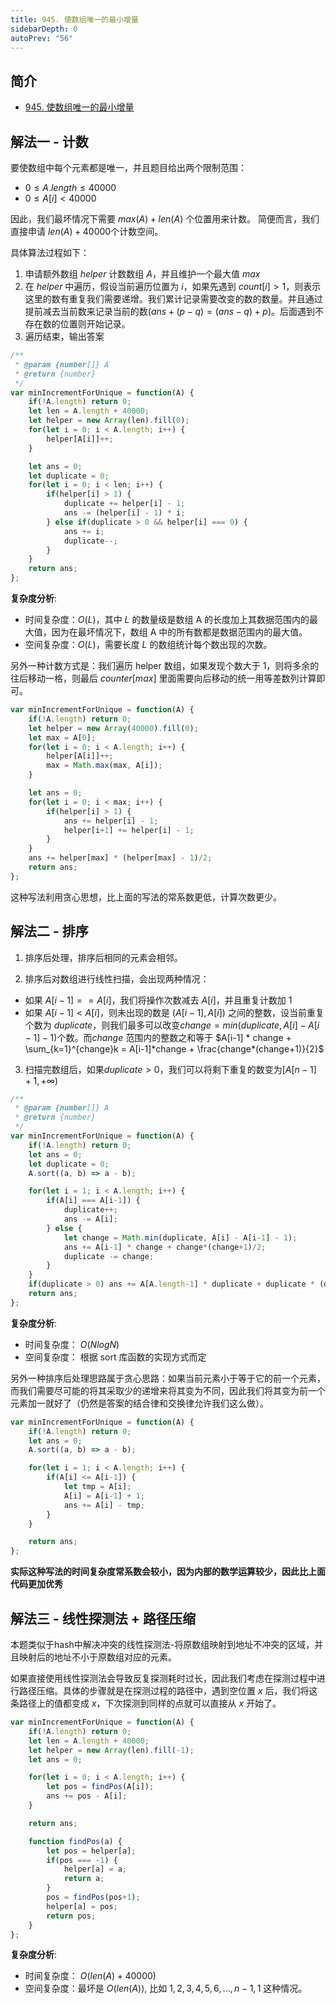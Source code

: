 ```yaml
---
title: 945. 使数组唯一的最小增量
sidebarDepth: 0
autoPrev: "56"
--- 
```

## 简介
- [945. 使数组唯一的最小增量](https://leetcode-cn.com/problems/minimum-increment-to-make-array-unique/)

## 解法一 - 计数
要使数组中每个元素都是唯一，并且题目给出两个限制范围：
- $0 \leq A.length \leq 40000$
- $0 \leq A[i] < 40000$

因此，我们最坏情况下需要 $max(A) + len(A)$ 个位置用来计数。
简便而言，我们直接申请 $len(A) + 40000$个计数空间。

具体算法过程如下：
1. 申请额外数组 $helper$ 计数数组 $A$，并且维护一个最大值 $max$
2. 在 $helper$ 中遍历，假设当前遍历位置为 $i$，如果先遇到 $count[i] > 1$，则表示这里的数有重复我们需要递增。我们累计记录需要改变的数的数量。并且通过提前减去当前数来记录当前的数($ans + (p - q) = (ans - q) + p$)。后面遇到不存在数的位置则开始记录。
3. 遍历结束，输出答案

```javascript
/**
 * @param {number[]} A
 * @return {number}
 */
var minIncrementForUnique = function(A) {
    if(!A.length) return 0;
    let len = A.length + 40000;
    let helper = new Array(len).fill(0);
    for(let i = 0; i < A.length; i++) {
        helper[A[i]]++;
    }

    let ans = 0;
    let duplicate = 0;
    for(let i = 0; i < len; i++) {
        if(helper[i] > 1) {
            duplicate += helper[i] - 1;
            ans -= (helper[i] - 1) * i;
        } else if(duplicate > 0 && helper[i] === 0) {
            ans += i;
            duplicate--;
        }
    }
    return ans;
};
```
**复杂度分析**:
- 时间复杂度：$O(L)$，其中 $L$ 的数量级是数组 A 的长度加上其数据范围内的最大值，因为在最坏情况下，数组 A 中的所有数都是数据范围内的最大值。
- 空间复杂度：$O(L)$，需要长度 $L$ 的数组统计每个数出现的次数。

另外一种计数方式是：我们遍历 helper 数组，如果发现个数大于 1，则将多余的往后移动一格，则最后 $counter[max]$ 里面需要向后移动的统一用等差数列计算即可。

```javascript
var minIncrementForUnique = function(A) {
    if(!A.length) return 0;
    let helper = new Array(40000).fill(0);
    let max = A[0];
    for(let i = 0; i < A.length; i++) {
        helper[A[i]]++;
        max = Math.max(max, A[i]);
    }

    let ans = 0;
    for(let i = 0; i < max; i++) {
        if(helper[i] > 1) {
            ans += helper[i] - 1;
            helper[i+1] += helper[i] - 1;
        }
    }
    ans += helper[max] * (helper[max] - 1)/2;
    return ans;
};
```
这种写法利用贪心思想，比上面的写法的常系数更低，计算次数更少。

## 解法二 - 排序
1. 排序后处理，排序后相同的元素会相邻。

2. 排序后对数组进行线性扫描，会出现两种情况：
- 如果 $A[i-1] == A[i]$，我们将操作次数减去 $A[i]$，并且重复计数加 1
- 如果 $A[i-1] < A[i]$，则未出现的数是 $(A[i-1], A[i])$ 之间的整数，设当前重复个数为 $duplicate$，则我们最多可以改变$change = min(duplicate, A[i] - A[i-1] - 1)$个数。而$change$ 范围内的整数之和等于 $A[i-1] * change + \sum_{k=1}^{change}k = A[i-1]*change + \frac{change*(change+1)}{2}$
3. 扫描完数组后，如果$duplicate > 0$，我们可以将剩下重复的数变为$[A[n-1]+1, +\infty)$

```javascript
/**
 * @param {number[]} A
 * @return {number}
 */
var minIncrementForUnique = function(A) {
    if(!A.length) return 0;
    let ans = 0;
    let duplicate = 0;
    A.sort((a, b) => a - b);

    for(let i = 1; i < A.length; i++) {
        if(A[i] === A[i-1]) {
            duplicate++;
            ans -= A[i];
        } else {
            let change = Math.min(duplicate, A[i] - A[i-1] - 1);
            ans += A[i-1] * change + change*(change+1)/2;
            duplicate -= change;
        }
    }
    if(duplicate > 0) ans += A[A.length-1] * duplicate + duplicate * (duplicate + 1) / 2;
    return ans;
};
```
**复杂度分析**:
- 时间复杂度： $O(NlogN)$
- 空间复杂度： 根据 sort 库函数的实现方式而定

另外一种排序后处理思路属于贪心思路：如果当前元素小于等于它的前一个元素，而我们需要尽可能的将其采取少的递增来将其变为不同，因此我们将其变为前一个元素加一就好了（仍然是答案的结合律和交换律允许我们这么做）。

```javascript
var minIncrementForUnique = function(A) {
    if(!A.length) return 0;
    let ans = 0;
    A.sort((a, b) => a - b);

    for(let i = 1; i < A.length; i++) {
        if(A[i] <= A[i-1]) {
            let tmp = A[i];
            A[i] = A[i-1] + 1;
            ans += A[i] - tmp;
        }
    }

    return ans;
};

```

**实际这种写法的时间复杂度常系数会较小，因为内部的数学运算较少，因此比上面代码更加优秀**

## 解法三 - 线性探测法 + 路径压缩
本题类似于hash中解决冲突的线性探测法-将原数组映射到地址不冲突的区域，并且映射后的地址不小于原数组对应的元素。

如果直接使用线性探测法会导致反复探测耗时过长，因此我们考虑在探测过程中进行路径压缩。具体的步骤就是在探测过程的路径中，遇到空位置 $x$ 后，我们将这条路径上的值都变成 $x$，下次探测到同样的点就可以直接从 $x$ 开始了。

```javascript
var minIncrementForUnique = function(A) {
    if(!A.length) return 0;
    let len = A.length + 40000;
    let helper = new Array(len).fill(-1);
    let ans = 0;

    for(let i = 0; i < A.length; i++) {
        let pos = findPos(A[i]);
        ans += pos - A[i];
    }

    return ans;

    function findPos(a) {
        let pos = helper[a];
        if(pos === -1) {
            helper[a] = a;
            return a;
        }
        pos = findPos(pos+1);
        helper[a] = pos;
        return pos;
    }
};
```

**复杂度分析**:
- 时间复杂度： $O(len(A) + 40000)$
- 空间复杂度：最坏是 $O(len(A))$, 比如 $1,2,3,4,5,6,...,n-1,1$ 这种情况。